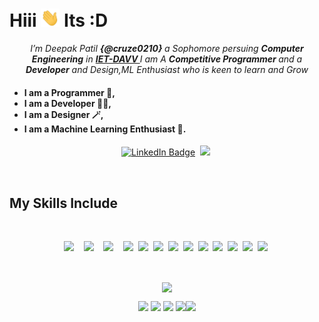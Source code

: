 


<h1>Hiii <img src="https://raw.githubusercontent.com/ABSphreak/ABSphreak/master/gifs/Hi.gif" width="30px"> Its :D</h1>




<p align="center">
<em>
I’m Deepak Patil <strong>{@cruze0210} </strong> a Sophomore persuing <strong> Computer Engineering</strong> in <strong><a href="https://www.ietdavv.edu.in/">IET-DAVV 
</a></strong> I am A <b>Competitive Programmer </b> and a <b> Developer</b> and Design,ML Enthusiast who is keen to learn and Grow 
</em>
</p>





<h4>
  
* I am a Programmer 📝,
* I am a Developer 👨‍💻,
* I am a Designer 🪄,
* I am a Machine Learning Enthusiast 🧩.

</h4>

<p align="center">
<a href="https://www.linkedin.com/in/deepak-patil-1625a8175/"><img src="https://img.shields.io/badge/-@deepakpatil-0077B5?style=flat-square&amp;labelColor=0077B5&amp;logo=LinkedIn&amp;link=https://www.linkedin.com/in/deepak-patil-1625a8175/" alt="LinkedIn Badge"></a>&nbsp;
<a href = "mailto:depuadi94@gmail.com"><img src="https://img.shields.io/badge/-@deepuadi94@gmail.com-D14836?style=flat-square&amp;&logo=gmail&logoColor=white"/></a>&nbsp;
</p>

&nbsp; &nbsp;
<br />

<left></left>

<h2>My Skills Include</h2>
<br />
<p align="center">
<img src="https://img.icons8.com/color/2x/c-plus-plus-logo.png" width="60" />&nbsp &nbsp
<img src="https://img.icons8.com/office/2x/react.png" width="60" />&nbsp &nbsp
<img src="https://img.icons8.com/color/2x/html-5.png" width="60" />&nbsp &nbsp
<img src="https://img.icons8.com/fluency/2x/css3.png" width="60" />&nbsp
<img src="https://img.icons8.com/color/2x/javascript.png" width="60" />&nbsp
<img src="https://img.icons8.com/color/2x/android-studio--v3.png" width="60" />&nbsp
<img src="https://img.icons8.com/color/2x/java-coffee-cup-logo.png" width="60" />&nbsp
<img src="https://img.icons8.com/color/2x/python.png" width="60" />&nbsp
<img src="https://img.icons8.com/color/2x/figma.png" width="60" />&nbsp
<img src="https://img.icons8.com/external-tal-revivo-color-tal-revivo/2x/external-netlify-a-cloud-computing-company-that-offers-hosting-and-serverless-backend-services-for-static-websites-logo-color-tal-revivo.png" width="60" />&nbsp
<img src="https://img.icons8.com/color/2x/firebase.png" width="60" />&nbsp
<img src="https://img.icons8.com/color/2x/git.png" width="60" />&nbsp
 <img src="https://img.icons8.com/color/2x/nodejs.png" width="60" />&nbsp
</p>
<br />
  
  <p align="center">
    <img  align="center" src="https://github-readme-streak-stats.herokuapp.com?user=DeepakkPatil&mode=weekly"/>
</p>

<div align="center">

![](https://github-profile-summary-cards.vercel.app/api/cards/profile-details?username=DeepakkPatil&theme=2077)
 ![](https://github-profile-summary-cards.vercel.app/api/cards/most-commit-language?username=DeepakkPatil&theme=2077) 
![](https://github-profile-summary-cards.vercel.app/api/cards/most-commit-language?username=DeepakkPatil&theme=2077) 
 ![](https://github-profile-summary-cards.vercel.app/api/cards/stats?username=DeepakkPatil&theme=2077)![](https://github-profile-summary-cards.vercel.app/api/cards/productive-time?username=DeepakkPatil&theme=2077)

</div>
